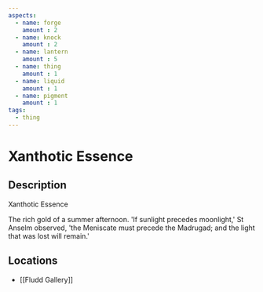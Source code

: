 ```yaml
---
aspects: 
  - name: forge
    amount : 2
  - name: knock
    amount : 2
  - name: lantern
    amount : 5
  - name: thing
    amount : 1
  - name: liquid
    amount : 1
  - name: pigment
    amount : 1
tags:
  - thing
---
```


# Xanthotic Essence

## Description
Xanthotic Essence

The rich gold of a summer afternoon. 'If sunlight precedes moonlight,' St Anselm observed, 'the Meniscate must precede the Madrugad; and the light that was lost will remain.'
## Locations
- [[Fludd Gallery]]